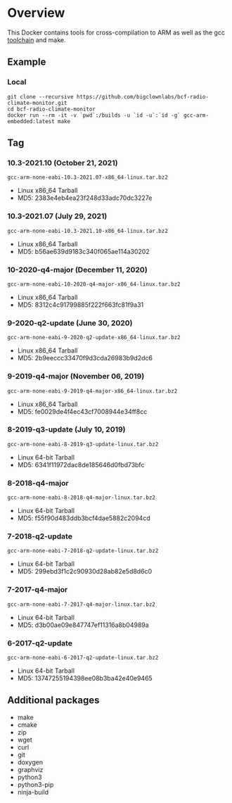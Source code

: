 # Overview
This Docker contains tools for cross-compilation to ARM as well as the gcc [toolchain](https://developer.arm.com/tools-and-software/open-source-software/developer-tools/gnu-toolchain/gnu-rm/downloads) and make. 

## Example

### Local
```
git clone --recursive https://github.com/bigclownlabs/bcf-radio-climate-monitor.git
cd bcf-radio-climate-monitor
docker run --rm -it -v `pwd`:/builds -u `id -u`:`id -g` gcc-arm-embedded:latest make
```

## Tag

### 10.3-2021.10 (October 21, 2021)
`gcc-arm-none-eabi-10.3-2021.07-x86_64-linux.tar.bz2`
* Linux x86_64 Tarball
* MD5: 2383e4eb4ea23f248d33adc70dc3227e

### 10.3-2021.07 (July 29, 2021)
`gcc-arm-none-eabi-10.3-2021.10-x86_64-linux.tar.bz2`
* Linux x86_64 Tarball
* MD5: b56ae639d9183c340f065ae114a30202

### 10-2020-q4-major (December 11, 2020)
`gcc-arm-none-eabi-10-2020-q4-major-x86_64-linux.tar.bz2`
* Linux x86_64 Tarball
* MD5: 8312c4c91799885f222f663fc81f9a31

### 9-2020-q2-update (June 30, 2020)
`gcc-arm-none-eabi-9-2020-q2-update-x86_64-linux.tar.bz2`
* Linux x86_64 Tarball
* MD5: 2b9eeccc33470f9d3cda26983b9d2dc6

### 9-2019-q4-major (November 06, 2019)
`gcc-arm-none-eabi-9-2019-q4-major-x86_64-linux.tar.bz2`
* Linux x86_64 Tarball
* MD5: fe0029de4f4ec43cf7008944e34ff8cc

### 8-2019-q3-update (July 10, 2019)
`gcc-arm-none-eabi-8-2019-q3-update-linux.tar.bz2`
* Linux 64-bit Tarball
* MD5: 6341f11972dac8de185646d0fbd73bfc

### 8-2018-q4-major
`gcc-arm-none-eabi-8-2018-q4-major-linux.tar.bz2`
* Linux 64-bit Tarball
* MD5: f55f90d483ddb3bcf4dae5882c2094cd

### 7-2018-q2-update
`gcc-arm-none-eabi-7-2018-q2-update-linux.tar.bz2`
* Linux 64-bit Tarball
* MD5: 299ebd3f1c2c90930d28ab82e5d8d6c0 

### 7-2017-q4-major 
`gcc-arm-none-eabi-7-2017-q4-major-linux.tar.bz2`
* Linux 64-bit Tarball
* MD5: d3b00ae09e847747ef11316a8b04989a

### 6-2017-q2-update 
`gcc-arm-none-eabi-6-2017-q2-update-linux.tar.bz2`
* Linux 64-bit Tarball
* MD5: 13747255194398ee08b3ba42e40e9465

## Additional packages
* make 
* cmake 
* zip 
* wget 
* curl
* git 
* doxygen 
* graphviz
* python3
* python3-pip
* ninja-build
